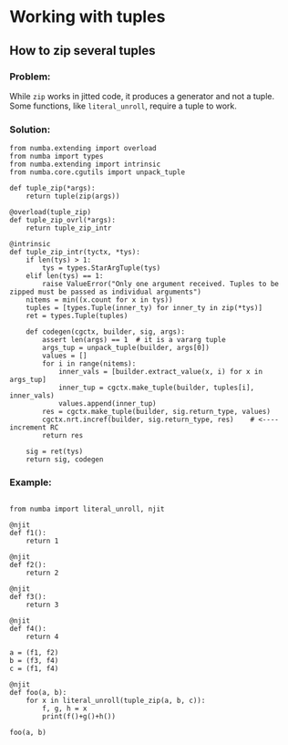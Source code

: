 # Working with tuples

## How to zip several tuples

### Problem:
While `zip` works in jitted code, it produces a generator and not a tuple. 
Some functions, like `literal_unroll`, require a tuple to work.

### Solution:

```{code-block} python
from numba.extending import overload
from numba import types
from numba.extending import intrinsic
from numba.core.cgutils import unpack_tuple

def tuple_zip(*args):
    return tuple(zip(args))

@overload(tuple_zip)
def tuple_zip_ovrl(*args):
    return tuple_zip_intr

@intrinsic
def tuple_zip_intr(tyctx, *tys):
    if len(tys) > 1:
        tys = types.StarArgTuple(tys)
    elif len(tys) == 1:
        raise ValueError("Only one argument received. Tuples to be zipped must be passed as individual arguments")
    nitems = min((x.count for x in tys))
    tuples = [types.Tuple(inner_ty) for inner_ty in zip(*tys)]
    ret = types.Tuple(tuples)
    
    def codegen(cgctx, builder, sig, args):
        assert len(args) == 1  # it is a vararg tuple
        args_tup = unpack_tuple(builder, args[0])
        values = []
        for i in range(nitems):
            inner_vals = [builder.extract_value(x, i) for x in args_tup]
            inner_tup = cgctx.make_tuple(builder, tuples[i], inner_vals)
            values.append(inner_tup)
        res = cgctx.make_tuple(builder, sig.return_type, values)
        cgctx.nrt.incref(builder, sig.return_type, res)    # <---- increment RC
        return res
        
    sig = ret(tys)
    return sig, codegen
```

### Example:

```{code-block} python

from numba import literal_unroll, njit

@njit
def f1():
    return 1

@njit
def f2():
    return 2

@njit
def f3():
    return 3

@njit
def f4():
    return 4

a = (f1, f2)
b = (f3, f4)
c = (f1, f4)

@njit
def foo(a, b):
    for x in literal_unroll(tuple_zip(a, b, c)):
        f, g, h = x
        print(f()+g()+h())

foo(a, b)
```